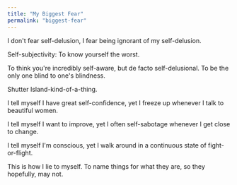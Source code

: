 ```yaml
---
title: "My Biggest Fear"
permalink: "biggest-fear"
---
```


I don't fear self-delusion, I fear being ignorant of my self-delusion.

Self-subjectivity: To know yourself the worst.

To think you're incredibly self-aware, but de facto self-delusional. To be the only one blind to one's blindness.

Shutter Island-kind-of-a-thing.

I tell myself I have great self-confidence, yet I freeze up whenever I talk to beautiful women.

I tell myself I want to improve, yet I often self-sabotage whenever I get close to change.

I tell myself I'm conscious, yet I walk around in a continuous state of fight-or-flight.

This is how I lie to myself. To name things for what they are, so they hopefully, may not.

